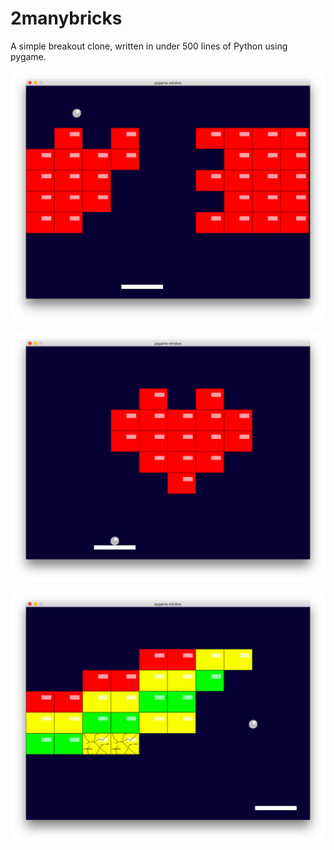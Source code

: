 # 2manybricks
A simple breakout clone, written in under 500 lines of Python using pygame.

![Screenshot 1](screenshots/1.png)

![Screenshot 2](screenshots/2.png)

![Screenshot 3](screenshots/3.png)
